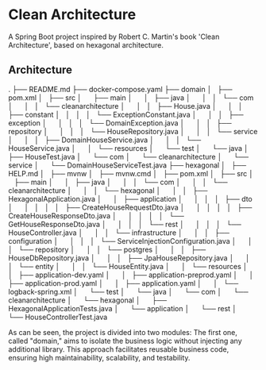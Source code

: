 # Clean Architecture

A Spring Boot project inspired by Robert C. Martin's book 'Clean Architecture', based on hexagonal architecture.

## Architecture

.
├── README.md
├── docker-compose.yaml
├── domain
│   ├── pom.xml
│   ├── src
│       ├── main
│       │   ├── java
│       │   │   └── com
│       │   │       └── cleanarchitecture
│       │   │           ├── House.java
│       │   │           ├── constant
│       │   │           │   └── ExceptionConstant.java
│       │   │           ├── exception
│       │   │           │   └── DomainException.java
│       │   │           ├── repository
│       │   │           │   └── HouseRepository.java
│       │   │           └── service
│       │   │               ├── DomainHouseService.java
│       │   │               └── HouseService.java
│       │   └── resources
│       └── test
│           └── java
│               ├── HouseTest.java
│               └── com
│                   └── cleanarchitecture
│                       └── service
│                           └── DomainHouseServiceTest.java
├── hexagonal
│   ├── HELP.md
│   ├── mvnw
│   ├── mvnw.cmd
│   ├── pom.xml
│   ├── src
│       ├── main
│       │   ├── java
│       │   │   └── com
│       │   │       └── cleanarchitecture
│       │   │           └── hexagonal
│       │   │               ├── HexagonalApplication.java
│       │               ├── application
│       │   │               │   ├── dto
│       │   │               │   │   ├── CreateHouseRequestDto.java
│       │   │               │   │   ├── CreateHouseResponseDto.java
│       │   │               │   │   └── GetHouseResponseDto.java
│       │   │               │   └── rest
│       │   │               │       └── HouseController.java
│       │   │               └── infrastructure
│       │   │                   ├── configuration
│       │   │                   │   └── ServiceInjectionConfiguration.java
│       │   │                   └── repository
│       │   │                       └── postgres
│       │   │                           ├── HouseDbRepository.java
│       │   │                           ├── JpaHouseRepository.java
│       │   │                           └── entity
│       │   │                               └── HouseEntity.java
│       │   └── resources
│       │       ├── application-dev.yaml
│       │       ├── application-preprod.yaml
│       │       ├── application-prod.yaml
│       │       ├── application.yaml
│       │       └── logback-spring.xml
│       └── test
│           └── java
│               └── com
│                   └── cleanarchitecture
│                       └── hexagonal
│                           ├── HexagonalApplicationTests.java
│                           └── application
│                               └── rest
│                                   └── HouseControllerTest.java


As can be seen, the project is divided into two modules: The first one, called "domain," aims to isolate the business logic without injecting any additional library. This approach facilitates reusable business code, ensuring high maintainability, scalability, and testability.
